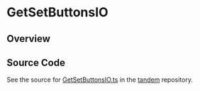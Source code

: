 # GetSetButtonsIO

## Overview





## Source Code

See the source for [GetSetButtonsIO.ts](https://github.com/phetsims/tandem/blob/main/js/types/GetSetButtonsIO.ts) in the [tandem](https://github.com/phetsims/tandem) repository.
